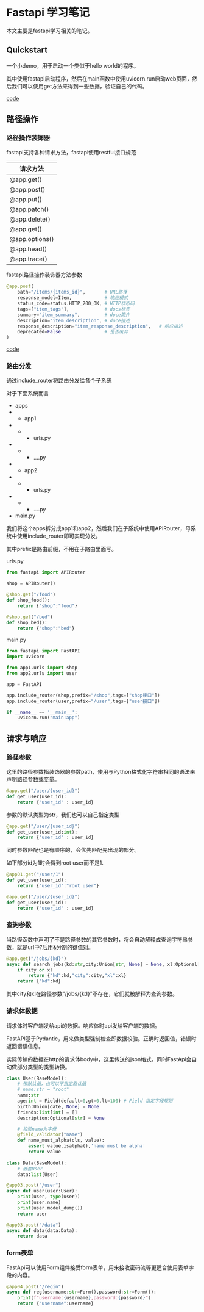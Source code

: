 # Fastapi 学习笔记

本文主要是fastapi学习相关的笔记。

## Quickstart

一个小demo，用于启动一个类似于hello world的程序。

其中使用fastapi启动程序，然后在main函数中使用uvicorn.run启动web页面，然后我们可以使用get方法来得到一些数据，验证自己的代码。

[code](../little_demo/fastapi/quickstart.py)

## 路径操作

### 路径操作装饰器

fastapi支持各种请求方法，fastapi使用restful接口规范

|请求方法|
|---|
|@app.get()|
|@app.post()|
|@app.put()|
|@app.patch()|
|@app.delete()|
|@app.get()|
|@app.options()|
|@app.head()|
|@app.trace()|

fastapi路径操作装饰器方法参数

```python
@app.post(
    path="/items/{items_id}",       # URL路径
    response_model=Item,            # 响应模式
    status_code=status.HTTP_200_OK, # HTTP状态码
    tags=["item_tags"],             # docs标签
    summary="item_summary",         # doce简介
    description="item_description", # doce描述
    response_description="item_response_description",   # 响应描述
    deprecated=False                # 是否废弃
)
```

[code](../little_demo/fastapi/route_decorator.py)

### 路由分发

通过include_router将路由分发给各个子系统

对于下面系统而言

- apps
- - app1
- - - urls.py
- - - ....py
- - app2
- - - urls.py
- - - ....py
- main.py

我们将这个apps拆分成app1和app2，然后我们在子系统中使用APIRouter，母系统中使用include_router即可实现分发。

其中prefix是路由前缀，不用在子路由里面写。

urls.py
```python
from fastapi import APIRouter

shop = APIRouter()

@shop.get("/food")
def shop_food():
    return {"shop":"food"}

@shop.get("/bed")
def shop_bed():
    return {"shop":"bed"}
```

main.py
```python
from fastapi import FastAPI
import uvicorn

from app1.urls import shop
from app2.urls import user

app = FastAPI

app.include_router(shop,prefix="/shop",tags=["shop接口"])
app.include_router(user,prefix="/user",tags=["user接口"])

if __name__ == '__main__':
    uvicorn.run("main:app")
```

## 请求与响应

### 路径参数

这里的路径参数指装饰器的参数path，使用与Python格式化字符串相同的语法来声明路径参数或变量。

```python
@app.get("/user/{user_id}")
def get_user(user_id):
    return {"user_id" : user_id}
```

参数的默认类型为str，我们也可以自己指定类型

```python
@app.get("/user/{user_id}")
def get_user(user_id:int):
    return {"user_id" : user_id}
```

同时参数匹配也是有顺序的，会优先匹配先出现的部分。

如下部分id为1时会得到root user而不是1.

```python
@app01.get("/user/1")
def get_user(user_id):
    return {"user_id":"root user"}

@app.get("/user/{user_id}")
def get_user(user_id):
    return {"user_id" : user_id}
```

### 查询参数

当路径函数中声明了不是路径参数的其它参数时，将会自动解释成查询字符串参数，就是url中?后用&分割的键值对。

```python
@app.get("/jobs/{kd}")
async def search_jobs(kd:str,city:Union[str, None] = None, xl:Optional[str] = None):
    if city or xl
        return {"kd":kd,"city":city,"xl":xl}
    return {"kd":kd}
```

其中city和xl在路径参数"/jobs/{kd}"不存在，它们就被解释为查询参数。

### 请求体数据

请求体时客户端发给api的数据。响应体时api发给客户端的数据。

FastAPI基于Pydantic，用来做类型强制检查即数据校验。正确时返回值，错误时返回错误信息。

实际传输的数据在http的请求体body中，这里传送的json格式。同时FastApi会自动做部分类型的类型转换。

```python
class User(BaseModel):
    # 带默认值，也可以不指定默认值
    # name:str = "root"
    name:str
    age:int = Field(default=0,gt=0,lt=100) # Field 指定字段规则
    birth:Union[date, None] = None
    friends:list[int] = []
    description:Optional[str] = None

    # 校验name为字母
    @field_validator("name")
    def name_must_alpha(cls, value):
        assert value.isalpha(),'name must be alpha'
        return value
    
class Data(BaseModel):
    # 嵌套User
    data:list[User]

@app03.post("/user")
async def user(user:User):
    print(user, type(user))
    print(user.name)
    print(user.model_dump())
    return user

@app03.post("/data")
async def data(data:Data):
    return data
```

### form表单

FastApi可以使用Form组件接受form表单，用来接收密码流等更适合使用表单字段的内容。

```python
@app04.post("/regin")
async def reg(username:str=Form(),password:str=Form()):
    print(f"username:{username},password:{password}")
    return {"username":username}
```
